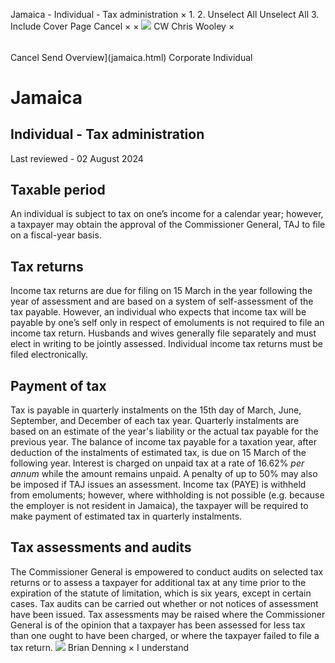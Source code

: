 Jamaica - Individual - Tax administration
×
1.
2.
Unselect All
Unselect All
3.
Include Cover Page
Cancel
×
×
![](-/media/world-wide-tax-summaries/attachments/global---chris-wooley.ashx%3Frev=ac5e5f3223b34096b1afc2a6009c7320&revision=ac5e5f32-23b3-4096-b1af-c2a6009c7320&hash=859B7ADC84DC2CBEC9760E9E6EE7DE6D0A8BFCDF)
CW
Chris Wooley
×
######
Cancel
Send
Overview](jamaica.html)
Corporate
Individual
# Jamaica
## Individual - Tax administration
Last reviewed - 02 August 2024
## Taxable period
An individual is subject to tax on one’s income for a calendar year; however, a taxpayer may obtain the approval of the Commissioner General, TAJ to file on a fiscal-year basis.
## Tax returns
Income tax returns are due for filing on 15 March in the year following the year of assessment and are based on a system of self-assessment of the tax payable. However, an individual who expects that income tax will be payable by one’s self only in respect of emoluments is not required to file an income tax return.
Husbands and wives generally file separately and must elect in writing to be jointly assessed.
Individual income tax returns must be filed electronically.
## Payment of tax
Tax is payable in quarterly instalments on the 15th day of March, June, September, and December of each tax year. Quarterly instalments are based on an estimate of the year's liability or the actual tax payable for the previous year. The balance of income tax payable for a taxation year, after deduction of the instalments of estimated tax, is due on 15 March of the following year. Interest is charged on unpaid tax at a rate of 16.62% *per annum* while the amount remains unpaid. A penalty of up to 50% may also be imposed if TAJ issues an assessment.
Income tax (PAYE) is withheld from emoluments; however, where withholding is not possible (e.g. because the employer is not resident in Jamaica), the taxpayer will be required to make payment of estimated tax in quarterly instalments.
## Tax assessments and audits
The Commissioner General is empowered to conduct audits on selected tax returns or to assess a taxpayer for additional tax at any time prior to the expiration of the statute of limitation, which is six years, except in certain cases. Tax audits can be carried out whether or not notices of assessment have been issued. Tax assessments may be raised where the Commissioner General is of the opinion that a taxpayer has been assessed for less tax than one ought to have been charged, or where the taxpayer failed to file a tax return.
![](-/media/world-wide-tax-summaries/attachments/jamaica---brian-denning.ashx%3Frev=24a3dbb2d6a746a48f45224277f301fa&revision=24a3dbb2-d6a7-46a4-8f45-224277f301fa&hash=981737E120909F0B43796CEA7D812B335536CEF9)
Brian Denning
×
I understand